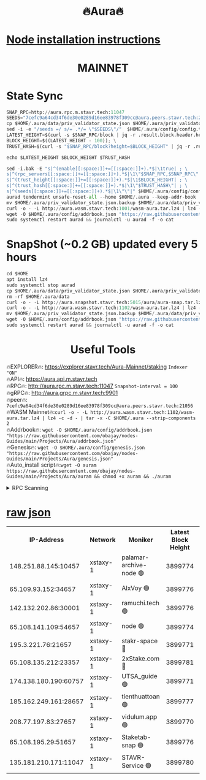 <h1 align="center"> 🔥Aura🔥</h1>

[Node installation instructions](https://github.com/obajay/nodes-Guides/tree/main/Projects/Aura)
=
<h1 align="center"> MAINNET</h1>


# State Sync
```python
SNAP_RPC=http://aura.rpc.m.stavr.tech:11047
SEEDS="7cefc9a64cd34f6de30e0289d16ee83978f309cc@aura.peers.stavr.tech:21056"
cp $HOME/.aura/data/priv_validator_state.json $HOME/.aura/priv_validator_state.json.backup
sed -i -e "/seeds =/ s/= .*/= \"$SEEDS\"/"  $HOME/.aura/config/config.toml
LATEST_HEIGHT=$(curl -s $SNAP_RPC/block | jq -r .result.block.header.height); \
BLOCK_HEIGHT=$((LATEST_HEIGHT - 100)); \
TRUST_HASH=$(curl -s "$SNAP_RPC/block?height=$BLOCK_HEIGHT" | jq -r .result.block_id.hash)

echo $LATEST_HEIGHT $BLOCK_HEIGHT $TRUST_HASH

sed -i.bak -E "s|^(enable[[:space:]]+=[[:space:]]+).*$|\1true| ; \
s|^(rpc_servers[[:space:]]+=[[:space:]]+).*$|\1\"$SNAP_RPC,$SNAP_RPC\"| ; \
s|^(trust_height[[:space:]]+=[[:space:]]+).*$|\1$BLOCK_HEIGHT| ; \
s|^(trust_hash[[:space:]]+=[[:space:]]+).*$|\1\"$TRUST_HASH\"| ; \
s|^(seeds[[:space:]]+=[[:space:]]+).*$|\1\"\"|" $HOME/.aura/config/config.toml
aurad tendermint unsafe-reset-all --home $HOME/.aura --keep-addr-book
mv $HOME/.aura/priv_validator_state.json.backup $HOME/.aura/data/priv_validator_state.json
curl -o - -L http://aura.wasm.stavr.tech:1001/wasm-aura.tar.lz4 | lz4 -c -d - | tar -x -C $HOME/.aura --strip-components 2
wget -O $HOME/.aura/config/addrbook.json "https://raw.githubusercontent.com/obajay/nodes-Guides/main/Projects/Aura/addrbook.json"
sudo systemctl restart aurad && journalctl -u aurad -f -o cat
```
# SnapShot (~0.2 GB) updated every 5 hours
```python
cd $HOME
apt install lz4
sudo systemctl stop aurad
cp $HOME/.aura/data/priv_validator_state.json $HOME/.aura/priv_validator_state.json.backup
rm -rf $HOME/.aura/data
curl -o - -L http://aura.snapshot.stavr.tech:5015/aura/aura-snap.tar.lz4 | lz4 -c -d - | tar -x -C $HOME/.aura --strip-components 2
curl -o - -L http://aura.wasm.stavr.tech:1102/wasm-aura.tar.lz4 | lz4 -c -d - | tar -x -C $HOME/.aura --strip-components 2
mv $HOME/.aura/priv_validator_state.json.backup $HOME/.aura/data/priv_validator_state.json
wget -O $HOME/.aura/config/addrbook.json "https://raw.githubusercontent.com/obajay/nodes-Guides/main/Projects/Aura/addrbook.json"
sudo systemctl restart aurad && journalctl -u aurad -f -o cat
```

 <h1 align="center"> Useful Tools</h1>

🔥EXPLORER🔥:     https://explorer.stavr.tech/Aura-Mainnet/staking        `Indexer "ON"` \
🔥API🔥:          https://aura.api.m.stavr.tech \
🔥RPC🔥:          http://aura.rpc.m.stavr.tech:11047              `Snapshot-interval = 100` \
🔥gRPC🔥:         http://aura.grpc.m.stavr.tech:9901 \
🔥peer🔥:         `7cefc9a64cd34f6de30e0289d16ee83978f309cc@aura.peers.stavr.tech:21056` \
🔥WASM Mainnet🔥:`curl -o - -L http://aura.wasm.stavr.tech:1102/wasm-aura.tar.lz4 | lz4 -c -d - | tar -x -C $HOME/.aura --strip-components 2` \
🔥Addrbook🔥:  `wget -O $HOME/.aura/config/addrbook.json "https://raw.githubusercontent.com/obajay/nodes-Guides/main/Projects/Aura/addrbook.json"` \
🔥Genesis🔥:  `wget -O $HOME/.aura/config/genesis.json "https://raw.githubusercontent.com/obajay/nodes-Guides/main/Projects/Aura/genesis.json"` \
🔥Auto_install script🔥:`wget -O auram https://raw.githubusercontent.com/obajay/nodes-Guides/main/Projects/Aura/auram && chmod +x auram && ./auram`

<details>
<summary>RPC Scanning</summary>

<h2 align="center"> We scan nodes in real time every 4 hours. And we provide the final result of RPC endpoints.
We cannot influence the operation of these nodes in any way. </h2>


```python
If Voting Power is higher than 0 --> then the Node is a validator of the network and may be subject to attack and be a potential threat to the chain.
```
```python
We marked such validators with a red symbol
```

</details>

[raw json](https://rpc-check.auram.stavr.tech/auram/rpcauram_result.json)
=



<table><tr><th>IP-Address</th><th>Network</th><th>Moniker</th><th>Latest Block Height</th><th>Earliest Block Height</th><th>Catching Up</th><th>Voting Power</th><th>Scan Time</th></tr><tr><td>148.251.88.145:10457</td><td>xstaxy-1</td><td>palamar-archive-node 🟢</td><td>3899774</td><td>1</td><td>False</td><td>0</td><td>2023-12-02T03:58:09.969834638UTC</td></tr><tr><td>65.109.93.152:34657</td><td>xstaxy-1</td><td>AlxVoy 🟢</td><td>3899776</td><td>1</td><td>False</td><td>0</td><td>2023-12-02T03:58:21.233204773UTC</td></tr><tr><td>142.132.202.86:30001</td><td>xstaxy-1</td><td>ramuchi.tech 🟢</td><td>3899776</td><td>1</td><td>False</td><td>0</td><td>2023-12-02T03:58:25.642620030UTC</td></tr><tr><td>65.108.141.109:54657</td><td>xstaxy-1</td><td>node 🟢</td><td>3899774</td><td>151001</td><td>False</td><td>0</td><td>2023-12-02T03:58:12.317904316UTC</td></tr><tr><td>195.3.221.76:21657</td><td>xstaxy-1</td><td>stakr-space 🔴</td><td>3899771</td><td>864001</td><td>False</td><td>2000010</td><td>2023-12-02T03:57:52.594252932UTC</td></tr><tr><td>65.108.135.212:23357</td><td>xstaxy-1</td><td>2xStake.com 🔴</td><td>3899781</td><td>1292001</td><td>False</td><td>500059</td><td>2023-12-02T03:58:53.304722508UTC</td></tr><tr><td>174.138.180.190:60757</td><td>xstaxy-1</td><td>UTSA_guide 🟢</td><td>3899771</td><td>2058001</td><td>False</td><td>0</td><td>2023-12-02T03:57:55.353829433UTC</td></tr><tr><td>185.162.249.161:28657</td><td>xstaxy-1</td><td>tienthuattoan 🟢</td><td>3899777</td><td>2511001</td><td>False</td><td>0</td><td>2023-12-02T03:58:25.963890471UTC</td></tr><tr><td>208.77.197.83:27657</td><td>xstaxy-1</td><td>vidulum.app 🟢</td><td>3899770</td><td>3205801</td><td>False</td><td>0</td><td>2023-12-02T03:57:48.129863407UTC</td></tr><tr><td>65.108.195.29:51657</td><td>xstaxy-1</td><td>Staketab-snap 🟢</td><td>3899776</td><td>3761101</td><td>False</td><td>0</td><td>2023-12-02T03:58:20.849225562UTC</td></tr><tr><td>135.181.210.171:11047</td><td>xstaxy-1</td><td>STAVR-Service 🟢</td><td>3899780</td><td>3898001</td><td>False</td><td>0</td><td>2023-12-02T03:58:46.804576697UTC</td></tr></table>
